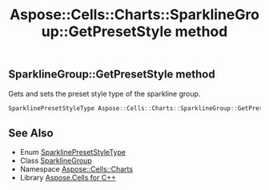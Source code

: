 ﻿---
title: Aspose::Cells::Charts::SparklineGroup::GetPresetStyle method
linktitle: GetPresetStyle
second_title: Aspose.Cells for C++ API Reference
description: 'Aspose::Cells::Charts::SparklineGroup::GetPresetStyle method. Gets and sets the preset style type of the sparkline group in C++.'
type: docs
weight: 700
url: /cpp/aspose.cells.charts/sparklinegroup/getpresetstyle/
---
## SparklineGroup::GetPresetStyle method


Gets and sets the preset style type of the sparkline group.

```cpp
SparklinePresetStyleType Aspose::Cells::Charts::SparklineGroup::GetPresetStyle()
```

## See Also

* Enum [SparklinePresetStyleType](../../sparklinepresetstyletype/)
* Class [SparklineGroup](../)
* Namespace [Aspose::Cells::Charts](../../)
* Library [Aspose.Cells for C++](../../../)
